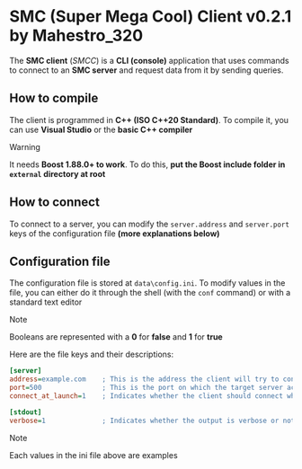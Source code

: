 # SMC (Super Mega Cool) Client v0.2.1 by Mahestro_320

The **SMC client** (_SMCC_) is a **CLI (console)** application that uses commands to connect to an **SMC server** and request data from it by sending queries.

## How to compile

The client is programmed in **C++ (ISO C++20 Standard)**. To compile it, you can use **Visual Studio** or the **basic C++ compiler**

> [!WARNING]
> It needs **Boost 1.88.0+ to work**. To do this, **put the Boost include folder in `external` directory at root**

## How to connect

To connect to a server, you can modify the `server.address` and `server.port` keys of the configuration file **(more explanations below)**

## Configuration file

The configuration file is stored at `data\config.ini`. To modify values ​​in the file, you can either do it through the shell (with the `conf` command) or with a standard text editor

> [!NOTE]
> Booleans are represented with a **0** for **false** and **1** for **true**

Here are the file keys and their descriptions:

```ini
[server]
address=example.com    ; This is the address the client will try to connect to (ip or domain name)
port=500               ; This is the port on which the target server accepts connections
connect_at_launch=1    ; Indicates whether the client should connect when the application is launched

[stdout]
verbose=1              ; Indicates whether the output is verbose or not
```

> [!NOTE]
> Each values ​​in the ini file above are examples
